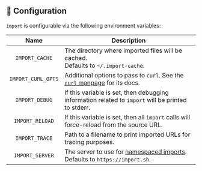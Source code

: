 ## 🔨 Configuration

`import` is configurable via the following environment variables:

|       Name      | Description                                                                                        |
|:---------------:|----------------------------------------------------------------------------------------------------|
| `IMPORT_CACHE`  | The directory where imported files will be cached.<br/>Defaults to `~/.import-cache`.              |
| `IMPORT_CURL_OPTS` | Additional options to pass to `curl`. See the [`curl` manpage](https://curl.haxx.se/docs/manpage.html) for its docs. |
| `IMPORT_DEBUG`  | If this variable is set, then debugging information related to `import` will be printed to stderr. |
| `IMPORT_RELOAD` | If this variable is set, then all `import` calls will force-reload from the source URL.            |
| `IMPORT_TRACE`  | Path to a filename to print imported URLs for tracing purposes.                                    |
| `IMPORT_SERVER` | The server to use for [namespaced imports](./namespaced-imports.md).<br/>Defaults to `https://import.sh`. |
